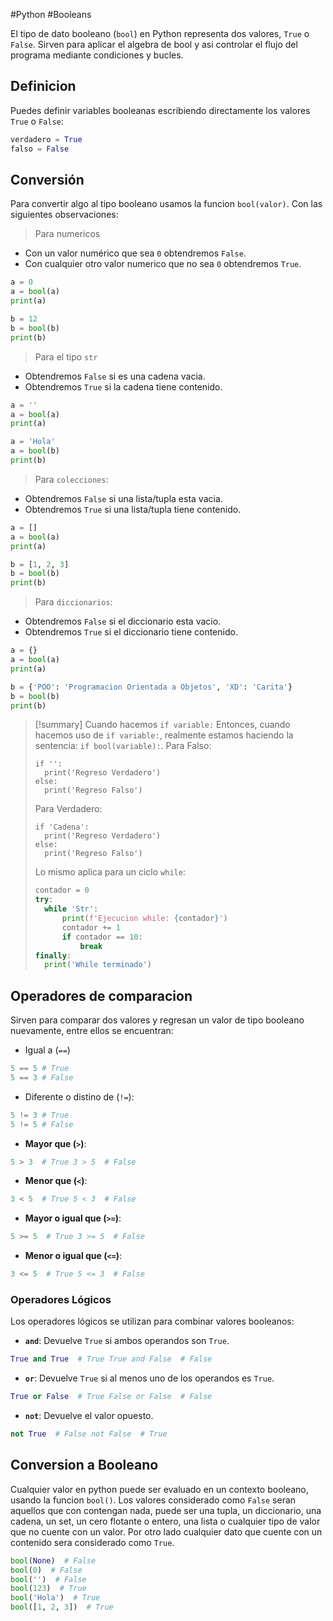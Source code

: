 #Python #Booleans

El tipo de dato booleano (`bool`) en Python representa dos valores, `True` o `False`. Sirven para aplicar el algebra de bool y asi controlar el flujo del programa mediante condiciones y bucles.

## Definicion
Puedes definir variables booleanas escribiendo directamente los valores `True` o `False`:
```python
verdadero = True
falso = False
```


## Conversión 

Para convertir algo al tipo booleano usamos la funcion `bool(valor)`. Con las siguientes observaciones:

>Para numericos
- Con un valor numérico que sea `0` obtendremos `False`.
- Con cualquier otro valor numerico que no sea `0` obtendremos `True`.

```python
a = 0
a = bool(a)
print(a)

b = 12
b = bool(b)
print(b)
```

>Para el tipo `str` 
- Obtendremos `False` si es una cadena vacia.
-  Obtendremos `True` si la cadena tiene contenido.
```python
a = ''
a = bool(a)
print(a)

a = 'Hola'
a = bool(b)
print(b)
```

>Para `colecciones`:

- Obtendremos `False` si una lista/tupla esta vacia.
- Obtendremos `True` si una lista/tupla tiene contenido.
```python
a = []
a = bool(a)
print(a)

b = [1, 2, 3]
b = bool(b)
print(b)
```

>Para `diccionarios`:

- Obtendremos `False` si el diccionario esta vacio.
- Obtendremos `True` si el diccionario tiene contenido.

```python
a = {}
a = bool(a)
print(a)

b = {'POO': 'Programacion Orientada a Objetos', 'XD': 'Carita'}
b = bool(b)
print(b)
```


> [!summary] Cuando hacemos `if variable:`
> Entonces, cuando hacemos uso de `if variable:`, realmente estamos haciendo la sentencia: `if bool(variable):`.
> Para Falso:
> ```run-python
> if '':
> 	print('Regreso Verdadero')
> else:
> 	print('Regreso Falso')
> ```
> Para Verdadero:
> ```run-python
> if 'Cadena':
> 	print('Regreso Verdadero')
> else:
> 	print('Regreso Falso')
> ```
> Lo mismo aplica para un ciclo `while`:
> ```python
> contador = 0
>try:
>	while 'Str':
> 		print(f'Ejecucion while: {contador}')
> 		contador += 1
> 		if contador == 10:
> 			break
> finally: 
> 	print('While terminado')
> ```

## Operadores de comparacion

Sirven para comparar dos valores y regresan un valor de tipo booleano nuevamente, entre ellos se encuentran:
- Igual a (`==`)
```python
5 == 5 # True
5 == 3 # False
```

- Diferente o distino de (`!=`):
```python
5 != 3 # True
5 != 5 # False
```

- **Mayor que (`>`)**:

```python
5 > 3  # True 3 > 5  # False
```

- **Menor que (`<`)**:

```python
3 < 5  # True 5 < 3  # False
```

- **Mayor o igual que (`>=`)**:

```python
5 >= 5  # True 3 >= 5  # False
```

- **Menor o igual que (`<=`)**:

```python
3 <= 5  # True 5 <= 3  # False
```

### Operadores Lógicos

Los operadores lógicos se utilizan para combinar valores booleanos:

- **`and`**: Devuelve `True` si ambos operandos son `True`.

```python
True and True  # True True and False  # False
````

- **`or`**: Devuelve `True` si al menos uno de los operandos es `True`.

```python
True or False  # True False or False  # False
````

- **`not`**: Devuelve el valor opuesto.

```python
not True  # False not False  # True
````

## Conversion a Booleano

Cualquier valor en python puede ser evaluado en un contexto booleano, usando la funcion `bool()`. Los valores considerado como `False` seran aquellos que con contengan nada, puede ser una tupla, un diccionario, una cadena, un set, un cero flotante o entero, una lista o cualquier tipo de valor que no cuente con un valor. Por otro lado cualquier dato que cuente con un contenido sera considerado como `True`.

```python
bool(None)  # False
bool(0)  # False
bool('')  # False
bool(123)  # True
bool('Hola')  # True
bool([1, 2, 3])  # True
```